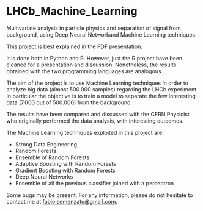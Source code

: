 # LHCb_Machine_Learning
Multivariate analysis in particle physics and separation of signal from background, using Deep Neural Networkand Machine Learning techniques.

This project is best explained in the PDF presentation.

It is done both in Python and R. However, just the R project have been cleaned for a presentation and discussion. Nonetheless, the results obtained with the two programming languages are analogous.

The aim of the project is to use Machine Learning techniques in order to analyze big data (almost 500.000 samples) regarding the LHCb experiment. In particular the objective is to train a model to separate the few interesting data (7.000 out of 500.000) from the background. 

The results have been compared and discussed with the CERN Physicist who originally performed the data analysis, with interesting outcomes.

The Machine Learning techniques exploited in this project are:
- Strong Data Engineering
- Random Forests
- Ensemble of Random Forests
- Adaptive Boosting with Random Forests
- Gradient Boosting with Random Forests
- Deep Neural Networks
- Ensemble of all the previous classifier joined with a perceptron

Some bugs may be present. For any information, please do not hesitate to contact me at fabio.semenzato@gmail.com.
